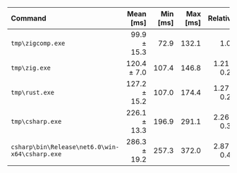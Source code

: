| Command | Mean [ms] | Min [ms] | Max [ms] | Relative |
|:---|---:|---:|---:|---:|
| `tmp\zigcomp.exe` | 99.9 ± 15.3 | 72.9 | 132.1 | 1.00 |
| `tmp\zig.exe` | 120.4 ± 7.0 | 107.4 | 146.8 | 1.21 ± 0.20 |
| `tmp\rust.exe` | 127.2 ± 15.2 | 107.0 | 174.4 | 1.27 ± 0.25 |
| `tmp\csharp.exe` | 226.1 ± 13.3 | 196.9 | 291.1 | 2.26 ± 0.37 |
| `csharp\bin\Release\net6.0\win-x64\csharp.exe` | 286.3 ± 19.2 | 257.3 | 372.0 | 2.87 ± 0.48 |
